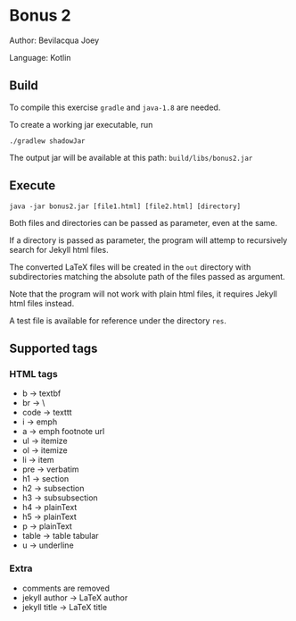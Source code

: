 # Bonus 2

Author: Bevilacqua Joey

Language: Kotlin

## Build

To compile this exercise `gradle` and `java-1.8` are needed.

To create a working jar executable, run

```
./gradlew shadowJar
```

The output jar will be available at this path: `build/libs/bonus2.jar`

## Execute

```
java -jar bonus2.jar [file1.html] [file2.html] [directory]
```

Both files and directories can be passed as parameter, even at the same.

If a directory is passed as parameter, the program will attemp to 
recursively search for Jekyll html files.

The converted LaTeX files will be created in the `out` directory with
subdirectories matching the absolute path of the files passed as argument.

Note that the program will not work with plain html files,
it requires Jekyll html files instead.

A test file is available for reference under the directory `res`.

## Supported tags

### HTML tags

* b -> textbf
* br -> \\
* code -> texttt
* i -> emph
* a ->  emph footnote url
* ul -> itemize
* ol -> itemize
* li -> item
* pre -> verbatim
* h1 -> section
* h2 -> subsection
* h3 -> subsubsection
* h4 -> plainText
* h5 -> plainText
* p -> plainText
* table -> table tabular
* u -> underline

### Extra

* comments are removed
* jekyll author -> LaTeX author
* jekyll title -> LaTeX title

